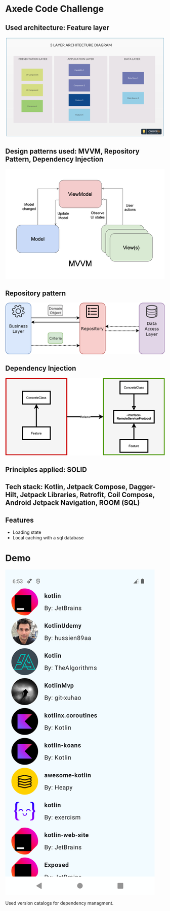 # Axede Code Challenge

## Used architecture: Feature layer
![Feature layer architecture](https://github.com/Madold/Timetonictest/blob/main/feature_layer_diagram.png?raw=true)

## Design patterns used: MVVM, Repository Pattern, Dependency Injection
![MVVM Pattern](https://github.com/Madold/imgs/blob/main/mvvm.png?raw=true)

## Repository pattern
![Repository pattern](https://raw.githubusercontent.com/Madold/Timetonictest/main/repository_pattern.png)

## Dependency Injection
![](https://github.com/Madold/Timetonictest/blob/main/dependency_injection.png?raw=true)

## Principles applied: SOLID

## Tech stack: Kotlin, Jetpack Compose, Dagger-Hilt, Jetpack Libraries, Retrofit, Coil Compose, Android Jetpack Navigation, ROOM (SQL)

## Features
- Loading state
- Local caching with a sql database

# Demo
![App demo](https://github.com/Madold/imgs/blob/main/Screenshot_1725926026.png)

Used version catalogs for dependency managment.
